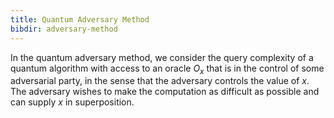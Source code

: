 ```yaml
---
title: Quantum Adversary Method
bibdir: adversary-method
---
```


In the quantum adversary method, we consider the query complexity of a quantum
algorithm with access to an oracle $O_x$ that is in the control of some
adversarial party, in the sense that the adversary controls the value of $x$.
The adversary wishes to make the computation as difficult as possible and can
supply $x$ in superposition.
